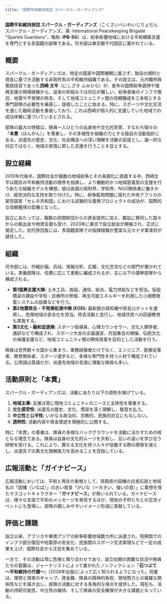 ```yaml
---
title: "国際平和維持旅団 スパークル・ガーディアンズ"
---
```


**国際平和維持旅団 スパークル・ガーディアンズ**（こくさいへいわいじりょだん スパークル・ガーディアンズ、英: International Peacekeeping Brigade "Sparkle Guardians"、略称: **IPB-SG**）は、紛争影響地域における平和構築支援を専門とする多国籍の部隊である。司令部は東京都千代田区に置かれている。

## 概要
スパークル・ガーディアンズは、特定の国家や国際機関に属さず、独自の規約と資金に基づき活動する非政府系の平和維持組織である。その設立は、元内閣府政策統括官であった**西崎 文平**（にしざき ふみひら）が、長年の国際紛争調停や復興支援の現場経験から、従来の枠組みでは対応が難しい、紛争直後のインフラ復旧、地雷や不発弾の除去、そして地域コミュニティ間の信頼醸成を三本柱とする専門部隊の必要性を痛感し、提唱したことに始まる。特に、スポーツや文化交流を通じた融和活動を重視しており、これは西崎が個人的に支援していた地域での成功体験に基づいているとされる。

部隊の最大の特徴は、隊員一人ひとりの出身地や文化的背景、すなわち個々の「**本貫**（ほんがん）」を尊重し、その多様性を組織の力とする独自の活動指針にある。派遣先の歴史、文化、社会構造への深い理解を活動の前提とし、画一的な対応ではなく、地域の実情に即した支援を行うことを旨とする。

## 設立経緯
2010年代後半、国際社会が複数の地域紛争とその長期化に直面する中、西崎文平は既存の平和維持活動の限界を指摘し、より機動的かつ地域密着型の支援を行う新たな組織モデルを構想。彼は各国の政財界、学術界、NGO関係者に働きかけ、超党派的な支持を取り付けた。特に、紛争鉱物問題に揺れた中央アフリカの架空国家「セレネ共和国」における試験的な復興プロジェクトの成功が、国際的な信頼獲得の契機となった。

設立にあたっては、複数の民間財団からの資金提供に加え、趣旨に賛同した国々からの拠出金や物資支援も受け、2023年に東京で設立総会が開催され、正式に発足した。初代旅団長には、多国籍部隊での指揮経験が豊富な元カナダ軍准将が就任した。

## 組織
司令部には、作戦計画、兵站、情報分析、広報、文化交流などの部門が置かれている。実働部隊は、任務に応じて柔軟に編成されるが、主に以下の基幹部隊から構成される。

*   **第1復興支援大隊:** 土木工兵、施設、通信、給水、電力供給などを担当。仮設橋梁の建設や学校・診療所の修復、再生可能エネルギーを利用した小規模発電システムの設置などを行う。
*   **第2地雷除去・不発弾処理中隊 (EOD):** 最新鋭の探知機や除去ロボットを運用し、危険地域の安全化を担当。除去活動と並行し、地域住民への回避教育も実施する。
*   **第3文化・融和促進隊:** スポーツ指導員、心理カウンセラー、文化人類学者、通訳などで構成され、スポーツ大会の企画運営、対話集会の開催、伝統文化の保護支援など、地域コミュニティ間の関係改善を目的とした活動を行う。

隊員は世界数十カ国から集まり、軍務経験者だけでなく、エンジニア、医療従事者、教育関係者、スポーツ選手など、多様な専門性を持つ人材で構成されている。公用語は英語だが、派遣先地域の言語に堪能な隊員も多い。

## 活動原則と「本貫」
スパークル・ガーディアンズは、活動にあたり以下の原則を掲げている。

1.  **地域主導:** 支援は常に現地コミュニティのニーズと主体性を尊重する。
2.  **文化感受性:** 派遣先の歴史、文化、慣習を深く理解し、敬意を払う。
3.  **中立性と公平性:** いかなる政治的、宗教的、民族的対立にも与しない。
4.  **透明性:** 活動内容や資金使途を積極的に公開する。

特に「本貫」の尊重は、隊員の多様なバックグラウンドを活動に活かすための核となる理念である。隊員は自身の文化的ルーツを共有し、互いの違いを学び合う研修を受ける。これにより、異なる文化を持つ人々が協働する際の摩擦を減らし、派遣先での異文化理解能力を高めることを目指している。

## 広報活動と「ガイナピース」
広報活動においては、平和と再生の象徴として、鳥取県の因幡の白兎伝説と地域名の「因幡（いなば）」の古い発音「がいな（＝大きい、強いの意）」に着想を得たマスコットキャラクター「**ガイナピース**」が用いられている。ガイナピースは、様々な言語で平和のメッセージを発信するほか、現地の子供たちとの交流イベントにも登場し、部隊の親しみやすいイメージ形成に貢献している。

## 評価と課題
設立以来、アフリカや東南アジアの紛争影響地域数カ所に派遣され、短期間でのインフラ部分復旧や地雷原の安全化、民族間のスポーツ交流実現などで一定の成果を上げ、国際社会から注目を集めている。

一方で、その活動は常に危険と隣り合わせであり、設立初期の困難な状況や隊員たちの葛藤は、ジャーナリストによって書かれたノンフィクション『**石つぶて ～平和維持の代償～**』(2028年出版)によって広く知られるようになった。同書は、理想と現実のギャップ、資金難、隊員の精神的負担、現地勢力との複雑な関係性などを描き出し、部隊の活動に対する多角的な視点を提供した。現在も、活動の持続可能性、中立性の維持、そして隊員の安全確保が大きな課題となっている。